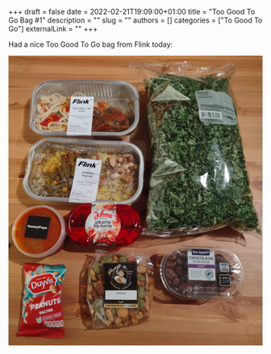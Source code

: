 +++ 
draft = false
date = 2022-02-21T19:09:00+01:00
title = "Too Good To Go Bag #1"
description = ""
slug = ""
authors = []
categories = ["To Good To Go"]
externalLink = ""
+++

Had a nice Too Good To Go bag from Flink today:

![Too Good To Go bag 1](/images/too-good-to-go-1.jpeg)
